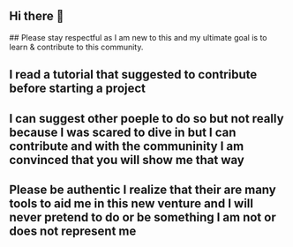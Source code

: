 ## Hi there 👋

<!--
**NewATP/NewATP** is a ✨ _special_ ✨ repository because its `README.md` (this file) appears on your GitHub profile.

Here are some ideas to get you started:

- 🔭 I’m currently working on meeting new people that will help grow...
- 🌱 I’m currently learning **coding with Python and cybersedcurity ...
- 👯 I’m looking to collaborate on writing content or any contribution work for any project that would permit me to expand my knowledge in open source
...
- 🤔 I’m looking for help with **created repositories I have no idea what i am doing so I wrongly created four new projects
...
- 💬 Ask me about ... **Anything that you see fit and would make grow together I will accept respectful criticism because this is the key to my growth     
- 📫 How to reach me: anyway you find fit I am always open...
- 😄 Pronouns: ...He/Him/His
- ⚡ Fun fact: get overstacked with overwellness pretty often  ...
-->  ## Please stay respectful as I am new to this and my ultimate goal is to learn & contribute to this community.
## I read a tutorial that suggested to contribute before starting a project  
## I can suggest other poeple to do so but not really because I was scared to dive in but I can contribute and with the communinity I am convinced that you will show me that way
## Please be authentic I realize that their are many tools to aid me in this new venture and I will never pretend to do or be something I am not or does not represent me
